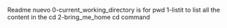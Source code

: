 Readme nuevo
0-current_working_directory is for pwd
1-listit to list all the content in the cd
2-bring_me_home cd command

